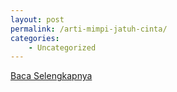 ```yaml
---
layout: post
permalink: /arti-mimpi-jatuh-cinta/
categories:
    - Uncategorized
---
```


[Baca Selengkapnya](/06)